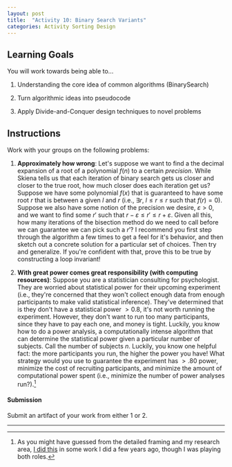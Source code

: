 ```yaml
---
layout: post
title:  "Activity 10: Binary Search Variants"
categories: Activity Sorting Design
---
```


## Learning Goals

You will work towards being able to...

1. Understanding the core idea of common algorithms (BinarySearch)    

2. Turn algorithmic ideas into pseudocode

3. Apply Divide-and-Conquer design techniques to novel problems

## Instructions
Work with your groups on the following problems:

1. **Approximately how wrong**: Let's suppose we want to find a the decimal expansion of a root of a polynomial $f(n)$ to a certain *precision*. While Skiena tells us that each iteration of binary search gets us closer and closer to the true root, how much closer does each iteration get us? Suppose we have some polynomial $f(x)$ that is guaranteed to have some root $r$ that is between a given $l$ and $r$ (i.e., $\exists r$, $l \leq r \leq r$ such that $f(r) = 0$). Suppose we also have some notion of the precision we desire, $\varepsilon > 0$, and we want to find some $r'$ such that $r - \varepsilon \leq r' \leq r + \varepsilon$. Given all this, how many iterations of the bisection method do we need to call before we can guarantee we can pick such a $r'$? I recommend you first step through the algorithm a few times to get a feel for it's behavior, and then sketch out a concrete solution for a particular set of choices. Then try and generalize. If you're confident with that, prove this to be true by constructing a loop invariant!

2. **With great power comes great responsibility (with computing resources)**: Suppose you are a statistician consulting for psychologist. They are worried about statistical power for their upcoming experiment (i.e., they're concerned that they won't collect enough data from enough participants to make valid statistical inference). They've determined that is they don't have a statistical power $>0.8$, it's not worth running the experiment. However, they don't want to run too many participants, since they have to pay each one, and money is tight. Luckily, you know how to do a power analysis, a computationally intense algorithm that can determine the statistical power given a particular number of subjects. Call the number of subjects $n$. Luckily, you know one helpful fact: the more participants you run, the higher the power you have! What strategy would you use to guarantee the experiment has $>.80$ power, minimize the cost of recruiting participants, and minimize the amount of computational power spent (i.e., minimize the number of power analyses run?).[^1]

#### Submission
Submit an artifact of your work from either 1 or 2.  

---

[^1]: As you might have guessed from the detailed framing and my research area, [I did this](https://doi.org/10.31234/osf.io/y4peh) in some work I did a few years ago, though I was playing both roles. 
